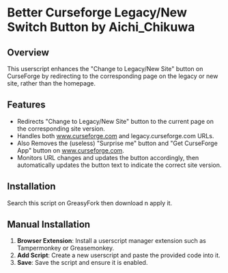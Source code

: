 # Better Curseforge Legacy/New Switch Button by Aichi_Chikuwa

## Overview

This userscript enhances the "Change to Legacy/New Site" button on CurseForge by redirecting to the corresponding page on the legacy or new site, rather than the homepage.

## Features

- Redirects "Change to Legacy/New Site" button to the current page on the corresponding site version.
- Handles both www.curseforge.com and legacy.curseforge.com URLs.
- Also Removes the (useless) "Surprise me" button and "Get CurseForge App" button on www.curseforge.com.
- Monitors URL changes and updates the button accordingly, then automatically updates the button text to indicate the correct site version.

## Installation

Search this script on GreasyFork then download n apply it.

## Manual Installation

1. **Browser Extension**: Install a userscript manager extension such as Tampermonkey or Greasemonkey.
2. **Add Script**: Create a new userscript and paste the provided code into it.
3. **Save**: Save the script and ensure it is enabled.

